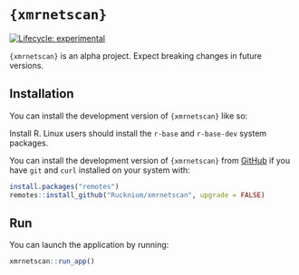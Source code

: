 
<!-- README.md is generated from README.Rmd. Please edit that file -->

# `{xmrnetscan}`

<!-- badges: start -->

[![Lifecycle:
experimental](https://img.shields.io/badge/lifecycle-experimental-orange.svg)](https://lifecycle.r-lib.org/articles/stages.html#experimental)
<!-- badges: end -->

`{xmrnetscan}` is an alpha project. Expect breaking changes in future
versions.

## Installation

You can install the development version of `{xmrnetscan}` like so:

Install R. Linux users should install the `r-base` and `r-base-dev`
system packages.

You can install the development version of `{xmrnetscan}` from
[GitHub](https://github.com/) if you have `git` and `curl` installed on
your system with:

``` r
install.packages("remotes")
remotes::install_github("Rucknium/xmrnetscan", upgrade = FALSE)
```

## Run

You can launch the application by running:

``` r
xmrnetscan::run_app()
```
